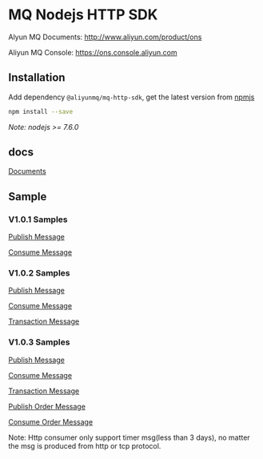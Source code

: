 # MQ Nodejs HTTP SDK

Alyun MQ Documents: http://www.aliyun.com/product/ons

Aliyun MQ Console: https://ons.console.aliyun.com

## Installation

Add dependency `@aliyunmq/mq-http-sdk`, get the latest version from [npmjs](https://www.npmjs.com/)
```bash
npm install --save
```
*Note: nodejs >= 7.6.0*
## docs

[Documents](https://aliyunmq.github.io/mq-http-nodejs-sdk/)

## Sample

### V1.0.1 Samples
[Publish Message](https://github.com/aliyunmq/mq-http-samples/blob/master/nodejs/producer.js)

[Consume Message](https://github.com/aliyunmq/mq-http-samples/blob/master/nodejs/consumer.js)

### V1.0.2 Samples
[Publish Message](https://github.com/aliyunmq/mq-http-samples/tree/101-dev/nodejs/producer.js)

[Consume Message](https://github.com/aliyunmq/mq-http-samples/tree/101-dev/nodejs/consumer.js)

[Transaction Message](https://github.com/aliyunmq/mq-http-samples/tree/101-dev/nodejs/trans-producer.js)

### V1.0.3 Samples
[Publish Message](https://github.com/aliyunmq/mq-http-samples/tree/103-dev/nodejs/producer.js)

[Consume Message](https://github.com/aliyunmq/mq-http-samples/tree/103-dev/nodejs/consumer.js)

[Transaction Message](https://github.com/aliyunmq/mq-http-samples/tree/103-dev/nodejs/trans-producer.js)

[Publish Order Message](https://github.com/aliyunmq/mq-http-samples/tree/103-dev/nodejs/order-producer.js)

[Consume Order Message](https://github.com/aliyunmq/mq-http-samples/tree/103-dev/nodejs/order-consumer.js)

Note: Http consumer only support timer msg(less than 3 days), no matter the msg is produced from http or tcp protocol.
